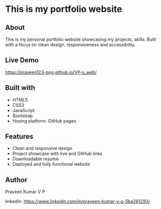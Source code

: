 # This is my portfolio website

## About
This is my personal portfolio website showcasing my projects, skills. Built with a focus on clean design, responsiveness and accessibility.

## Live Demo
https://praveen123-png.github.io/VP-s_web/

## Built with
- HTML5
- CSS3
- JavaScript
- Bootstrap
- Hosing platform: GitHub pages

## Features
- Clean and responsive design
- Project showcase with live and GitHub links
- Downloadable resume
- Deployed and fully functional website

## Author
Praveen Kumar V P

linkedIn: https://www.linkedin.com/in/praveen-kumar-v-p-5ba261293/